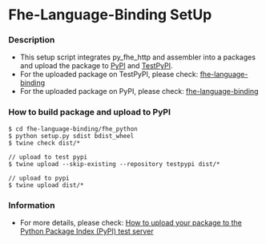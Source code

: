 # Fhe-Language-Binding SetUp

### Description

- This setup script integrates py_fhe_http and assembler into a packages and upload the package to [PyPI](https://pypi.org/) and [TestPyPI](https://test.pypi.org/).
- For the uploaded package on TestPyPI, please check: [fhe-language-binding](https://test.pypi.org/project/fhe-language-binding/)
- For the uploaded package on PyPI, please check: [fhe-language-binding](https://pypi.org/project/fhe-language-binding/)

### How to build package and upload to PyPI

```shellscript=
$ cd fhe-language-binding/fhe_python
$ python setup.py sdist bdist_wheel
$ twine check dist/*

// upload to test pypi
$ twine upload --skip-existing --repository testpypi dist/*

// upload to pypi
$ twine upload dist/*
```

### Information

- For more details, please check: [How to upload your package to the Python Package Index (PyPI) test server](https://kynan.github.io/blog/2020/05/23/how-to-upload-your-package-to-the-python-package-index-pypi-test-server)
